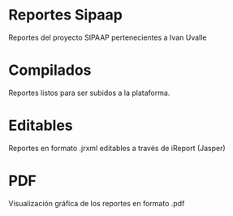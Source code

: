 # Reportes Sipaap
Reportes del proyecto SIPAAP pertenecientes a Ivan Uvalle

# Compilados
Reportes listos para ser subidos a la plataforma.

# Editables
Reportes en formato .jrxml editables a través de iReport (Jasper)

# PDF
Visualización gráfica de los reportes en formato .pdf
